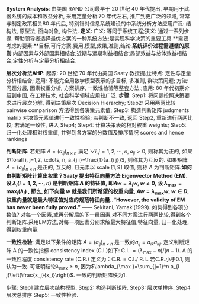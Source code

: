 **System Analysis**: 由美国 RAND 公司最早于 20 世纪 40 年代提出, 早期用于武器系统的成本和效益分析, 采用定量分析.70 年代左右, 推广到更广泛的领域, 常常与制定政策相关80 年代后, 特别针对信息系统建设的中系统分析方法应用广泛: 结构法, 原型法, 面向对象, 构件法. **定义**: 广义: 等同于系统工程;狭义: 通过一系列步骤, 帮助领导者选择最优方案的一种系统方法;是实现科学决策的重要工具.**需要考虑的要素:**目标,可行方案,费用,模型,效果,准则,结论.**系统评价过程需遵循的原则**:内部因素与外部因素相结合;近期与远期利益相结合;局部效益与总体效益相结合;定性分析与定量分析相结合.

**层次分析法AHP**: 起源: 20 世纪 70 年代由美国 Saaty 教授提出;特点: 定性与定量分析相结合; 适用: 不能完全用数学模型表示的多目标, 多准则, 群决策问题; 方法: 问题分层, 因素权重分析, 方案排序, 一致性检验等整套方法.;应用: 80 年代初期介绍到中国, 在工程技术, 社会科学领域应用较广泛. **步骤**: Step1: 将问题按照决策要求进行层次分解, 得到决策层次 Decision Hierarchy; Step2: 采用两两比较 pairwise comparison 方法得到各决策元素值; Step3:  构造判断矩阵 judgments matrix 对决策元素值进行一致性检验; 若判断不一致, 返回 Step2, 重新进行两两比较; 若满足一致性, 进入 Step4; Step4: 计算决策表的相对权重 weights; Step5: 归一化处理相对权重值, 并得到各方案的分数值及排序情况 scores and hence rankings

**判断矩阵**: 若矩阵 $A=\left(a_{i j}\right)_{n \times n}$ 满足 $\forall i, j=1,2, \cdots, n, a_{i j}>0$, 则称其为正的, 如果 $\forall i, j=1,2, \cdots, n, a_{j i}=\frac{1}{a_{i j}}$, 则称其为互反的. 如果矩阵 $A=\left(a_{i j}\right)_{n \times n}$ 是正的, 互反的, 且元素以 scale $[1,9]$ 取值, 则称 $A$ 为判断矩阵.**如何由判断矩阵计算出权重？**Saaty 提出特征向量方法 **Eigenvector Method** (EM). 设 $\lambda_i(i=1,2, \cdots, n)$ 是判断矩阵 $A$ 的特征值, 即$A w=\lambda_i w, w \neq 0$, 设 $\lambda_{\max }=\max _i\left(\lambda_i\right)$ , 那么, 如下向量 $w$ 就是我们所希望的权重向量, $A w=\lambda_{\max } w$, $w \in D$, 权重向量就是最大特征值对应的规范特征向量..**“However, the validity of EM has never been fully proved.”** —— Sekitani, Yamaki(1999). 如何得到各项分数值? 对每一个因素,或再分解后的下一级因素,对不同方案进行两两比较,得到各个判断矩阵.采用EM方法,对每一项因素分别求解最大特征值,特征向量, 归一化处理, 得到权重向量.

**一致性检验**: 满足以下条件的矩阵 $A=\left(a_{i j}\right)_{n \times n}$ 是一致的$a_{i j}=a_{i k} a_{k j}$. 定义判断矩阵 A 的一致性指标 consistency index (C.I.)如下: C.I. $=\left(\lambda_{\max }-n\right) /(n-1)$. A 的一致性程度 consistency rate (C.R.) 定义为：C.R. = C.I./ R.I.. 若C.R.小于0.1, 则认为一致. 可证明结论$\lambda_{\max } \geq n$, 因为$\lambda_{\max }=\sum_{j=1}^n a_{i j}\left(\frac{x_j}{x_i}\right)$. 一致的判断矩阵秩为1.

步骤: Step1 建立层次结构模型. Step2: 构造判断矩阵. Step3: 层次单排序. Step4 层次总排序 Step5: 一致性检验.
